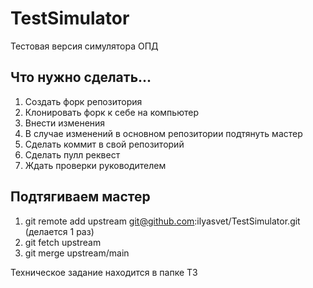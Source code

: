# TestSimulator
Тестовая версия симулятора ОПД

## Что нужно сделать...
1. Создать форк репозитория
2. Клонировать форк к себе на компьютер
3. Внести изменения
4. В случае изменений в основном репозитории подтянуть мастер
5. Сделать коммит в свой репозиторий
6. Сделать пулл реквест
7. Ждать проверки руководителем

## Подтягиваем мастер
1. git remote add upstream git@github.com:ilyasvet/TestSimulator.git (делается 1 раз)
2. git fetch upstream
3. git merge upstream/main

Техническое задание находится в папке TЗ

